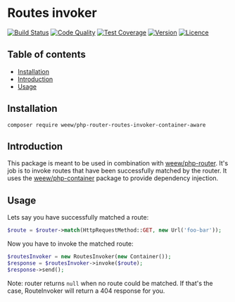 # Routes invoker

[![Build Status](https://img.shields.io/travis/weew/php-router-routes-invoker-container-aware.svg)](https://travis-ci.org/weew/php-router-routes-invoker-container-aware)
[![Code Quality](https://img.shields.io/scrutinizer/g/weew/php-router-routes-invoker-container-aware.svg)](https://scrutinizer-ci.com/g/weew/php-router-routes-invoker-container-aware)
[![Test Coverage](https://img.shields.io/coveralls/weew/php-router-routes-invoker-container-aware.svg)](https://coveralls.io/github/weew/php-router-routes-invoker-container-aware)
[![Version](https://img.shields.io/packagist/v/weew/php-router-routes-invoker-container-aware.svg)](https://packagist.org/packages/weew/php-router-routes-invoker-container-aware)
[![Licence](https://img.shields.io/packagist/l/weew/php-router-routes-invoker-container-aware.svg)](https://packagist.org/packages/weew/php-router-routes-invoker-container-aware)

## Table of contents

- [Installation](#installation)
- [Introduction](#introduction)
- [Usage](#usage)

## Installation

`composer require weew/php-router-routes-invoker-container-aware`

## Introduction

This package is meant to be used in combination with [weew/php-router](https://github.com/weew/php-router). It's job is to invoke routes that have been successfully matched by the router. It uses the [weew/php-container](https://github.com/weew/php-container) package to provide dependency injection.

## Usage

Lets say you have successfully matched a route:

```php
$route = $router->match(HttpRequestMethod::GET, new Url('foo-bar'));
```

Now you have to invoke the matched route:

```php
$routesInvoker = new RoutesInvoker(new Container());
$response = $routesInvoker->invoke($route);
$response->send();
```

Note: router returns `null` when no route could be matched. If that's the case, RouteInvoker will return a 404 response for you.
